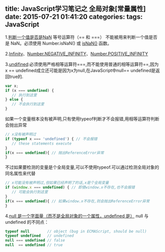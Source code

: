 title: JavaScript学习笔记之 全局对象[常量属性]
date: 2015-07-21 01:41:20
categories:
tags: JavaScript
---

1.[判断一个值是否是NaN](https://developer.mozilla.org/zh-CN/docs/Web/JavaScript/Reference/Global_Objects/NaN)
等号运算符（== 和 ===） 不能被用来判断一个值是否是 NaN。必须使用 Number.isNaN() 或 [isNaN()](https://developer.mozilla.org/zh-CN/docs/Web/JavaScript/Reference/Global_Objects/isNaN) 函数。

2.[Infinity](https://developer.mozilla.org/zh-CN/docs/Web/JavaScript/Reference/Global_Objects/Infinity)、[Number.NEGATIVE_INFINITY](https://developer.mozilla.org/zh-CN/docs/Web/JavaScript/Reference/Global_Objects/Number/NEGATIVE_INFINITY)、[Number.POSITIVE_INFINITY](https://developer.mozilla.org/zh-CN/docs/Web/JavaScript/Reference/Global_Objects/Number/POSITIVE_INFINITY)

3.[undifined](https://developer.mozilla.org/zh-CN/docs/Web/JavaScript/Reference/Global_Objects/undefined):必须使用严格相等运算符===,而不能使用普通的相等运算符==,因为x == undefined成立还可能是因为x为null,在JavaScript中null== undefined是返回true的.
```javascript
var x;
if (x === undefined) {
   // 执行到这里
} else {
   // 不会执行到这里
}
```
如果一个变量根本没有被声明,只有使用typeof判断才不会报错,用相等运算符判断会抛出异常
```javascript
// x没有被声明过
if (typeof x === 'undefined') { // 不会报错
   // these statements execute
}
if(x === undefined){ // 抛出ReferenceError异常
}
```
不过如果要检测的变量是个全局变量,可以不使用typeof.可以通过检测全局对象的同名属性来代替
```javascript
// x可能没有被声明过,但如果已经声明了的话,x是个全局变量
if (window.x === undefined) { // 即使window.x不存在,也不会报错
   // 可能会执行到这里
}
if(x === undefined){ // 如果window.x不存在,则会抛出ReferenceError异常
}
```

4.[null 是一个字面量（而不是全局对象的一个属性，undefined 是）](https://developer.mozilla.org/zh-CN/docs/Web/JavaScript/Reference/Global_Objects/null)
null 与 undefined 的不同点：
```javascript
typeof null        // object (bug in ECMAScript, should be null)
typeof undefined   // undefined
null === undefined // false
null  == undefined // true
```
